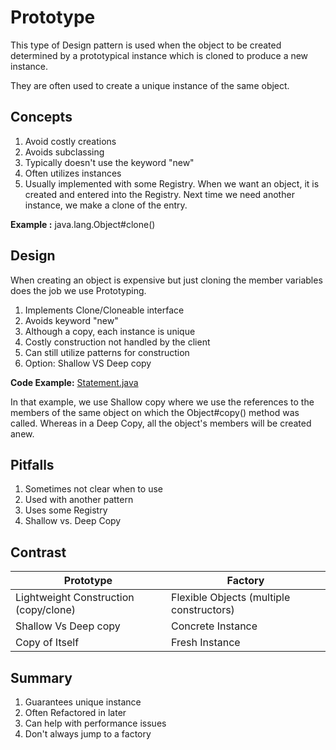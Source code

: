 # Prototype
This type of Design pattern is used when the object to be created determined by a prototypical instance which is cloned to produce a new instance.

They are often used to create a unique instance of the same object.

## Concepts
1. Avoid costly creations
2. Avoids subclassing
3. Typically doesn't use the keyword "new"
4. Often utilizes instances
5. Usually implemented with some Registry. When we want an object, it is created and entered into the Registry. Next time we need another instance, we make a clone of the entry.

**Example :** java.lang.Object#clone()

## Design

When creating an object is expensive but just cloning the member variables does the job we use Prototyping.

1. Implements Clone/Cloneable interface
2. Avoids keyword "new"
3. Although a copy, each instance is unique
4. Costly construction not handled by the client
5. Can still utilize patterns for construction
6. Option: Shallow VS Deep copy

**Code Example:** [Statement.java]()

In that example, we use Shallow copy where we use the references to the members of the same object on which the Object#copy() method was called. Whereas in a Deep Copy, all the object's members will be created anew.

## Pitfalls
1. Sometimes not clear when to use
2. Used with another pattern
3. Uses some Registry
4. Shallow vs. Deep Copy

## Contrast
|**Prototype** | **Factory**|
|---|---|
|Lightweight Construction (copy/clone) |Flexible Objects (multiple constructors) |
|Shallow Vs Deep copy | Concrete Instance|
|Copy of Itself | Fresh Instance|

## Summary
1. Guarantees unique instance
2. Often Refactored in later
3. Can help with performance issues
4. Don't always jump to a factory